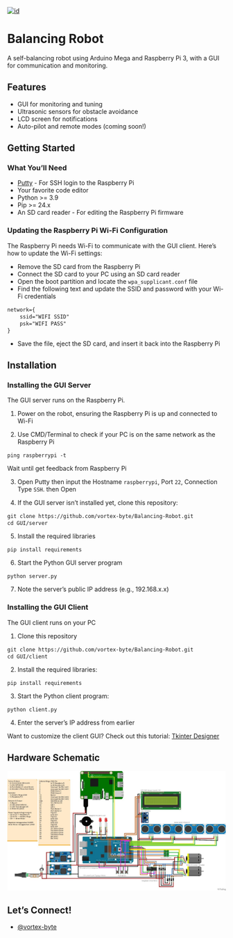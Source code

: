 [![id](https://img.shields.io/badge/BAHASA-INDONESIA-red.svg)](https://github.com/vortex-byte/Balancing-Robot/blob/main/README.md)

# Balancing Robot

A self-balancing robot using Arduino Mega and Raspberry Pi 3, with a GUI for communication and monitoring.
## Features

- GUI for monitoring and tuning
- Ultrasonic sensors for obstacle avoidance
- LCD screen for notifications
- Auto-pilot and remote modes (coming soon!)


## Getting Started

### What You’ll Need

- [Putty](https://www.putty.org/) - For SSH login to the Raspberry Pi
- Your favorite code editor
- Python >= 3.9
- Pip >= 24.x
- An SD card reader - For editing the Raspberry Pi firmware

### Updating the Raspberry Pi Wi-Fi Configuration

The Raspberry Pi needs Wi-Fi to communicate with the GUI client. Here’s how to update the Wi-Fi settings:

- Remove the SD card from the Raspberry Pi
- Connect the SD card to your PC using an SD card reader
- Open the boot partition and locate the ```wpa_supplicant.conf``` file
- Find the following text and update the SSID and password with your Wi-Fi credentials
```
network={
    ssid="WIFI SSID"
    psk="WIFI PASS"
}
```
- Save the file, eject the SD card, and insert it back into the Raspberry Pi
## Installation

### Installing the GUI Server

The GUI server runs on the Raspberry Pi.

1. Power on the robot, ensuring the Raspberry Pi is up and connected to Wi-Fi

2. Use CMD/Terminal to check if your PC is on the same network as the Raspberry Pi
```
ping raspberrypi -t
```

Wait until get feedback from Raspberry Pi

3. Open Putty then input the Hostname ```raspberrypi```, Port ```22```, Connection Type ```SSH```. then Open

4. If the GUI server isn’t installed yet, clone this repository:
```
git clone https://github.com/vortex-byte/Balancing-Robot.git
cd GUI/server
```

5. Install the required libraries
```
pip install requirements
```

6. Start the Python GUI server program
```
python server.py
```

7. Note the server’s public IP address (e.g., 192.168.x.x)


### Installing the GUI Client

The GUI client runs on your PC

1. Clone this repository
```
git clone https://github.com/vortex-byte/Balancing-Robot.git
cd GUI/client
```

2. Install the required libraries:
```
pip install requirements
```

3. Start the Python client program:
```
python client.py
```

4. Enter the server’s IP address from earlier

Want to customize the client GUI? Check out this tutorial:  [Tkinter Designer](https://www.youtube.com/watch?v=Qd-jJjduWeQ)

## Hardware Schematic

![Schematic](https://raw.githubusercontent.com/vortex-byte/Balancing-Robot/refs/heads/main/skematik.jpg)

## Let’s Connect!

- [@vortex-byte](mailto:mzimam.ath@gmail.com)

